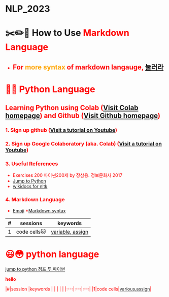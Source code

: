 # NLP_2023


# ✂️✏️📌 **How to Use <font color = 'red'> Markdown Language**
- ## For <font color = 'orange'> more syntax</font> of markdown langauge, [눌러라](https://www.markdownguide.org/basic-syntax/)

# 🐁🐱 **Python Language**

## **Learning Python** using **Colab** ([Visit Colab homepage](https://colab.research.google.com/?utm_source=scs-index)) and **Github** ([Visit Github homepage](https://github.com/))

### **1. Sign up github** ([Visit a tutorial on Youtube](https://www.youtube.com/watch?v=c-NikCpec7U))
### **2. Sign up Google Colaboratory** (aka. Colab) ([Visit a tutorial on Youtube](https://www.youtube.com/watch?v=2X_EU18OeYM))

### **3. Useful References**
- Exercises 200 파이썬200제 by 장삼용. 정보문화사 2017
- [Jump to Python](https://wikidocs.net/book/1)
- [wikidocs for nltk](https://wikidocs.net/21667)

### **4. Markdown Language**
* [Emoji](https://gist.github.com/rxaviers/7360908)
*[Markdown syntax](https://www.markdownguide.org/basic-syntax/)

| #| sessions| keywords|
|:--:|:--:|:--:|
|1 |code cells🐱 | [variable, assign](https://github.com/powershake/NLP_2023/blob/main/1_CodeCells_Basic_.ipynb)|

# 😃😳 python language

[jump to python 점프 투 파이썬](https://wikidocs.net/book/1)

**hello**

|#|session |keywords |
| | | |
|:--:|:--:|:--:|
|1|code cells|[various,assign](1_CodeCells_Basic_.ipynb)|
